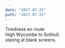 ```yaml
---
date: "2017-07-25"
path: "2017-07-25"
---
```

Tiredness en route  
High Wycombe to Solihull.  
staring at blank screens.  
